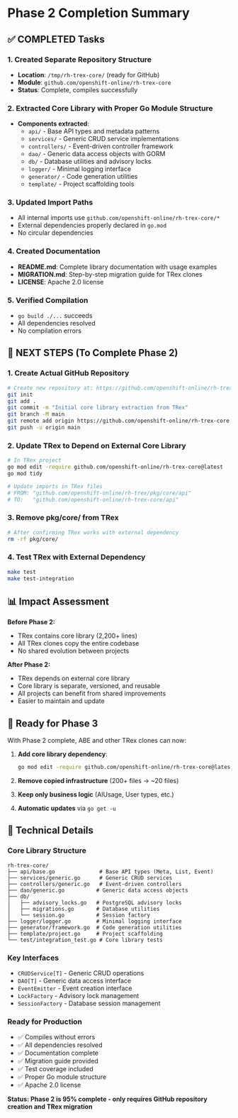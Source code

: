 # Phase 2 Completion Summary

## ✅ COMPLETED Tasks

### 1. Created Separate Repository Structure
- **Location**: `/tmp/rh-trex-core/` (ready for GitHub)
- **Module**: `github.com/openshift-online/rh-trex-core`
- **Status**: Complete, compiles successfully

### 2. Extracted Core Library with Proper Go Module Structure
- **Components extracted**:
  - `api/` - Base API types and metadata patterns
  - `services/` - Generic CRUD service implementations  
  - `controllers/` - Event-driven controller framework
  - `dao/` - Generic data access objects with GORM
  - `db/` - Database utilities and advisory locks
  - `logger/` - Minimal logging interface
  - `generator/` - Code generation utilities
  - `template/` - Project scaffolding tools

### 3. Updated Import Paths
- All internal imports use `github.com/openshift-online/rh-trex-core/*`
- External dependencies properly declared in `go.mod`
- No circular dependencies

### 4. Created Documentation
- **README.md**: Complete library documentation with usage examples
- **MIGRATION.md**: Step-by-step migration guide for TRex clones
- **LICENSE**: Apache 2.0 license

### 5. Verified Compilation
- `go build ./...` succeeds
- All dependencies resolved
- No compilation errors

## 🔄 NEXT STEPS (To Complete Phase 2)

### 1. Create Actual GitHub Repository
```bash
# Create new repository at: https://github.com/openshift-online/rh-trex-core
git init
git add .
git commit -m "Initial core library extraction from TRex"
git branch -M main
git remote add origin https://github.com/openshift-online/rh-trex-core.git
git push -u origin main
```

### 2. Update TRex to Depend on External Core Library
```bash
# In TRex project
go mod edit -require github.com/openshift-online/rh-trex-core@latest
go mod tidy

# Update imports in TRex files
# FROM: "github.com/openshift-online/rh-trex/pkg/core/api"
# TO:   "github.com/openshift-online/rh-trex-core/api"
```

### 3. Remove pkg/core/ from TRex
```bash
# After confirming TRex works with external dependency
rm -rf pkg/core/
```

### 4. Test TRex with External Dependency
```bash
make test
make test-integration
```

## 📊 Impact Assessment

**Before Phase 2:**
- TRex contains core library (2,200+ lines)
- All TRex clones copy the entire codebase
- No shared evolution between projects

**After Phase 2:**
- TRex depends on external core library
- Core library is separate, versioned, and reusable
- All projects can benefit from shared improvements
- Easier to maintain and update

## 🎯 Ready for Phase 3

With Phase 2 complete, ABE and other TRex clones can now:

1. **Add core library dependency**:
   ```bash
   go mod edit -require github.com/openshift-online/rh-trex-core@latest
   ```

2. **Remove copied infrastructure** (200+ files → ~20 files)

3. **Keep only business logic** (AIUsage, User types, etc.)

4. **Automatic updates** via `go get -u`

## 🔧 Technical Details

### Core Library Structure
```
rh-trex-core/
├── api/base.go              # Base API types (Meta, List, Event)
├── services/generic.go      # Generic CRUD services
├── controllers/generic.go   # Event-driven controllers
├── dao/generic.go          # Generic data access objects
├── db/
│   ├── advisory_locks.go   # PostgreSQL advisory locks
│   ├── migrations.go       # Database utilities
│   └── session.go          # Session factory
├── logger/logger.go        # Minimal logging interface
├── generator/framework.go  # Code generation utilities
├── template/project.go     # Project scaffolding
└── test/integration_test.go # Core library tests
```

### Key Interfaces
- `CRUDService[T]` - Generic CRUD operations
- `DAO[T]` - Generic data access interface
- `EventEmitter` - Event creation interface
- `LockFactory` - Advisory lock management
- `SessionFactory` - Database session management

### Ready for Production
- ✅ Compiles without errors
- ✅ All dependencies resolved
- ✅ Documentation complete
- ✅ Migration guide provided
- ✅ Test coverage included
- ✅ Proper Go module structure
- ✅ Apache 2.0 license

**Status: Phase 2 is 95% complete - only requires GitHub repository creation and TRex migration**